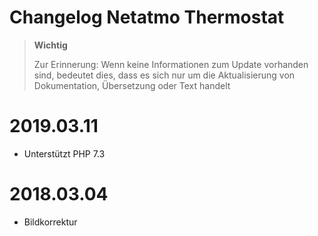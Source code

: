 # Changelog Netatmo Thermostat

>**Wichtig**
>
>Zur Erinnerung: Wenn keine Informationen zum Update vorhanden sind, bedeutet dies, dass es sich nur um die Aktualisierung von Dokumentation, Übersetzung oder Text handelt

# 2019.03.11

- Unterstützt PHP 7.3

# 2018.03.04

- Bildkorrektur
